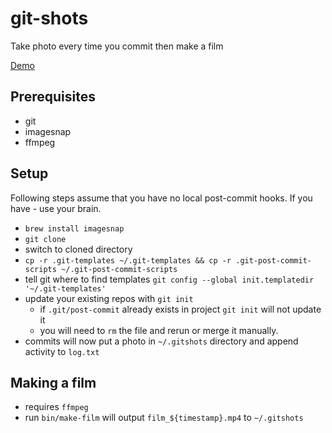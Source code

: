 # git-shots
Take photo every time you commit then make a film

[Demo](http://www.youtube.com/watch?v=bkRcjVNhzFU)

## Prerequisites
  * git
  * imagesnap
  * ffmpeg

## Setup
Following steps assume that you have no local post-commit hooks. If you have - use your brain.
  * `brew install imagesnap`
  * `git clone`
  * switch to cloned directory
  * `cp -r .git-templates ~/.git-templates && cp -r .git-post-commit-scripts ~/.git-post-commit-scripts`
  * tell git where to find templates `git config --global init.templatedir '~/.git-templates'`
  * update your existing repos with `git init`
    * if `.git/post-commit` already exists in project `git init` will not update it
    * you will need to `rm` the file and rerun or merge it manually.
  * commits will now put a photo in `~/.gitshots` directory and append activity to `log.txt`

## Making a film
  * requires `ffmpeg`
  * run `bin/make-film` will output `film_${timestamp}.mp4` to `~/.gitshots`
